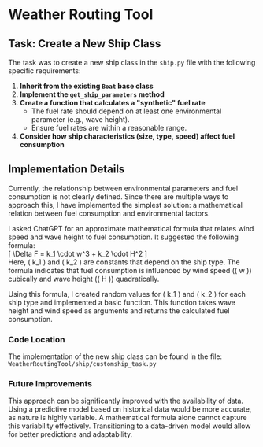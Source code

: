 # Weather Routing Tool  

## Task: Create a New Ship Class  

The task was to create a new ship class in the `ship.py` file with the following specific requirements:  

1. **Inherit from the existing `Boat` base class**  
2. **Implement the `get_ship_parameters` method**  
3. **Create a function that calculates a "synthetic" fuel rate**  
    - The fuel rate should depend on at least one environmental parameter (e.g., wave height).  
    - Ensure fuel rates are within a reasonable range.  
4. **Consider how ship characteristics (size, type, speed) affect fuel consumption**  

## Implementation Details  

Currently, the relationship between environmental parameters and fuel consumption is not clearly defined. Since there are multiple ways to approach this, I have implemented the simplest solution: a mathematical relation between fuel consumption and environmental factors.  

I asked ChatGPT for an approximate mathematical formula that relates wind speed and wave height to fuel consumption. It suggested the following formula:  
\[ \Delta F = k_1 \cdot w^3 + k_2 \cdot H^2 \]  
Here, \( k_1 \) and \( k_2 \) are constants that depend on the ship type. The formula indicates that fuel consumption is influenced by wind speed (\( w \)) cubically and wave height (\( H \)) quadratically.  

Using this formula, I created random values for \( k_1 \) and \( k_2 \) for each ship type and implemented a basic function. This function takes wave height and wind speed as arguments and returns the calculated fuel consumption.  

### Code Location  

The implementation of the new ship class can be found in the file:  
`WeatherRoutingTool/ship/customship_task.py`

### Future Improvements  

This approach can be significantly improved with the availability of data. Using a predictive model based on historical data would be more accurate, as nature is highly variable. A mathematical formula alone cannot capture this variability effectively. Transitioning to a data-driven model would allow for better predictions and adaptability.  